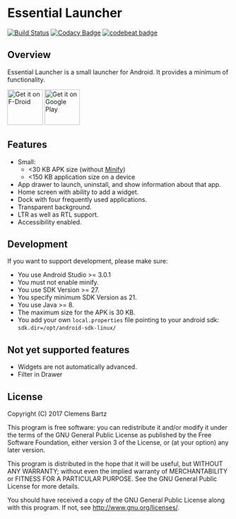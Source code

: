 # Essential Launcher

[![Build Status](https://travis-ci.org/clemensbartz/essential-launcher.svg?branch=release%2Fv1.3)](https://travis-ci.org/clemensbartz/essential-launcher)
[![Codacy Badge](https://api.codacy.com/project/badge/Grade/1e17dc4e83d748a7bf35231ed7fa9528)](https://www.codacy.com/app/clemensbartz/essential-launcher?utm_source=github.com&amp;utm_medium=referral&amp;utm_content=clemensbartz/essential-launcher&amp;utm_campaign=Badge_Grade)
[![codebeat badge](https://codebeat.co/badges/df136534-5c03-4799-9a96-eadde6636502)](https://codebeat.co/projects/github-com-clemensbartz-essential-launcher-release-v1-3)

## Overview

Essential Launcher is a small launcher for Android. It provides a minimum of functionality.

<a href="https://f-droid.org/packages/de.clemensbartz.android.launcher/" target="_blank">
<img src="https://f-droid.org/badge/get-it-on.png" alt="Get it on F-Droid" height="80"/></a>
<a href="https://play.google.com/store/apps/details?id=de.clemensbartz.android.launcher" target="_blank">
<img src="https://play.google.com/intl/en_us/badges/images/generic/en-play-badge.png" alt="Get it on Google Play" height="80"/></a>

## Features

- Small:
    - <30 KB APK size (without [Minify](http://developer.android.com/tools/help/proguard.html))
    - <150 KB application size on a device
- App drawer to launch, uninstall, and show information about that app.
- Home screen with ability to add a widget.
- Dock with four frequently used applications.
- Transparent background.
- LTR as well as RTL support.
- Accessibility enabled.

## Development

If you want to support development, please make sure:

- You use Android Studio >= 3.0.1
- You must not enable minify.
- You use SDK Version >= 27.
- You specify minimum SDK Version as 21.
- You use Java >= 8.
- The maximum size for the APK is 30 KB.
- You add your own `local.properties` file pointing to your android sdk: `sdk.dir=/opt/android-sdk-linux/`

## Not yet supported features

- Widgets are not automatically advanced.
- Filter in Drawer

## License

Copyright (C) 2017 Clemens Bartz

This program is free software: you can redistribute it and/or modify
it under the terms of the GNU General Public License as published by
the Free Software Foundation, either version 3 of the License, or
(at your option) any later version.

This program is distributed in the hope that it will be useful,
but WITHOUT ANY WARRANTY; without even the implied warranty of
MERCHANTABILITY or FITNESS FOR A PARTICULAR PURPOSE.  See the
GNU General Public License for more details.

You should have received a copy of the GNU General Public License
along with this program.  If not, see <http://www.gnu.org/licenses/>.
